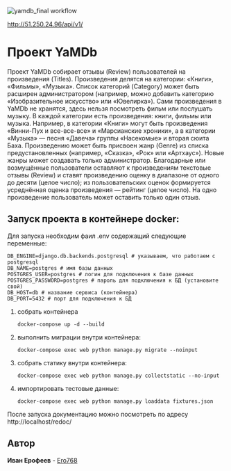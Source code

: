 ![yamdb_final workflow](https://github.com/Ero768/yamdb_final/actions/workflows/yamdb_workflow.yml/badge.svg)

http://51.250.24.96/api/v1/

# Проект YaMDb
Проект YaMDb собирает отзывы (Review) пользователей на произведения (Titles). Произведения делятся на категории: «Книги», «Фильмы», «Музыка». Список категорий (Category) может быть расширен администратором (например, можно добавить категорию «Изобразительное искусство» или «Ювелирка»).
Сами произведения в YaMDb не хранятся, здесь нельзя посмотреть фильм или послушать музыку.
В каждой категории есть произведения: книги, фильмы или музыка. Например, в категории «Книги» могут быть произведения «Винни-Пух и все-все-все» и «Марсианские хроники», а в категории «Музыка» — песня «Давеча» группы «Насекомые» и вторая сюита Баха.
Произведению может быть присвоен жанр (Genre) из списка предустановленных (например, «Сказка», «Рок» или «Артхаус»). Новые жанры может создавать только администратор.
Благодарные или возмущённые пользователи оставляют к произведениям текстовые отзывы (Review) и ставят произведению оценку в диапазоне от одного до десяти (целое число); из пользовательских оценок формируется усреднённая оценка произведения — рейтинг (целое число). На одно произведение пользователь может оставить только один отзыв.

## Запуск проекта в контейнере docker:
 Для запуска необходим фаил .env содержащий следующие переменные:
 ```
 DB_ENGINE=django.db.backends.postgresql # указываем, что работаем с postgresql
 DB_NAME=postgres # имя базы данных
 POSTGRES_USER=postgres # логин для подключения к базе данных
 POSTGRES_PASSWORD=postgres # пароль для подключения к БД (установите свой)
 DB_HOST=db # название сервиса (контейнера)
 DB_PORT=5432 # порт для подключения к БД
```
1.  собрать контейнера 
    ```shell
    docker-compose up -d --build
    ```
2. выполнить миграции внутри контейнера:
    ```shell
    docker-compose exec web python manage.py migrate --noinput
    ```
3. собрать статику внутри контейнера:
    ```shell
    docker-compose exec web python manage.py collectstatic --no-input
    ```
4. импортировать тестовые данные: 
    ```shell
    docker-compose exec web python manage.py loaddata fixtures.json
    ```
После запуска документацию можно посмотреть по адресу http://localhost/redoc/

## Автор

**Иван Ерофеев** - [Ero768](https://github.com/Ero768)
